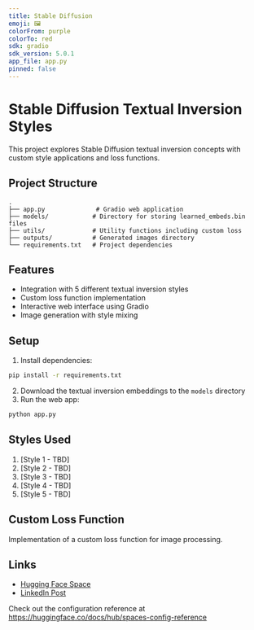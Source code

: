 ```yaml
---
title: Stable Diffusion
emoji: 🖼
colorFrom: purple
colorTo: red
sdk: gradio
sdk_version: 5.0.1
app_file: app.py
pinned: false
---
```


# Stable Diffusion Textual Inversion Styles

This project explores Stable Diffusion textual inversion concepts with custom style applications and loss functions.

## Project Structure
```
.
├── app.py              # Gradio web application
├── models/            # Directory for storing learned_embeds.bin files
├── utils/             # Utility functions including custom loss
├── outputs/           # Generated images directory
└── requirements.txt   # Project dependencies
```

## Features
- Integration with 5 different textual inversion styles
- Custom loss function implementation
- Interactive web interface using Gradio
- Image generation with style mixing

## Setup
1. Install dependencies:
```bash
pip install -r requirements.txt
```

2. Download the textual inversion embeddings to the `models` directory
3. Run the web app:
```bash
python app.py
```

## Styles Used
1. [Style 1 - TBD]
2. [Style 2 - TBD]
3. [Style 3 - TBD]
4. [Style 4 - TBD]
5. [Style 5 - TBD]

## Custom Loss Function
Implementation of a custom loss function for image processing.

## Links
- [Hugging Face Space](TBD)
- [LinkedIn Post](TBD)

Check out the configuration reference at https://huggingface.co/docs/hub/spaces-config-reference